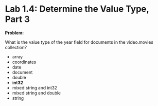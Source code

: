 # Lab 1.4: Determine the Value Type, Part 3

**Problem:**

What is the value type of the year field for documents in the video.movies collection?

- array
- coordinates
- date
- document
- double
- **int32**
- mixed string and int32
- mixed string and double
- string
